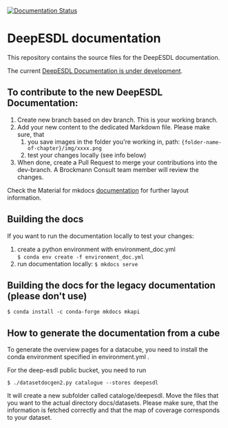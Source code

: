 [![Documentation Status](https://readthedocs.org/projects/deepesdl/badge/?version=latest)](https://deepesdl.readthedocs.io/en/latest/?badge=latest)

# DeepESDL documentation

This repository contains the source files for the DeepESDL documentation.


The current [DeepESDL Documentation is under development](https://deepesdl.github.io/deepesdl-doc/dev/).

## To contribute to the new DeepESDL Documentation:
1. Create new branch based on dev branch. This is your working branch.
2. Add your new content to the dedicated Markdown file. Please make sure, that
   1. you save images in the folder you're working in,
      path: `{folder-name-of-chapter}/img/xxxx.png`
   2. test your changes locally (see info below)
3. When done, create a Pull Request to merge your contributions into the 
   dev-branch. A Brockmann Consult team member will review the changes.


Check the Material for mkdocs 
[documentation](https://squidfunk.github.io/mkdocs-material/setup/) for 
further layout information.

## Building the docs
If you want to run the documentation locally to test your changes:

1. create a python environment with environment_doc.yml   
   `$ conda env create -f environment_doc.yml`
2. run documentation locally: `$ mkdocs serve`



## Building the docs for the legacy documentation (please don't use)

    $ conda install -c conda-forge mkdocs mkapi

## How to generate the documentation from a cube

To generate the overview pages for a datacube, you need to install the 
conda environment specified in environment.yml .

For the deep-esdl public bucket, you need to run 

    $ ./datasetdocgen2.py catalogue --stores deepesdl

It will create a new subfolder called cataloge/deepesdl. Move the files 
that you want to the actual directory docs/datasets. Please make sure, that 
the information is fetched correctly and that the map of coverage 
corresponds to your dataset. 